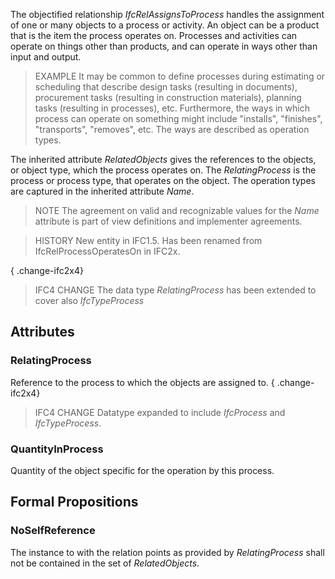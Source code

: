 The objectified relationship _IfcRelAssignsToProcess_ handles the assignment of one or many objects to a process or activity. An object can be a product that is the item the process operates on. Processes and activities can operate on things other than products, and can operate in ways other than input and output.

<!-- end of short definition -->


> EXAMPLE It may be common to define processes during estimating or scheduling that describe design tasks (resulting in documents), procurement tasks (resulting in construction materials), planning tasks (resulting in processes), etc. Furthermore, the ways in which process can operate on something might include "installs", "finishes", "transports", "removes", etc. The ways are described as operation types.

The inherited attribute _RelatedObjects_ gives the references to the objects, or object type, which the process operates on. The _RelatingProcess_ is the process or process type, that operates on the object. The operation types are captured in the inherited attribute _Name_.

> NOTE The agreement on valid and recognizable values for the _Name_ attribute is part of view definitions and implementer agreements.

> HISTORY New entity in IFC1.5. Has been renamed from IfcRelProcessOperatesOn in IFC2x.

{ .change-ifc2x4}
> IFC4 CHANGE The data type _RelatingProcess_ has been extended to cover also _IfcTypeProcess_

## Attributes

### RelatingProcess
Reference to the process to which the objects are assigned to.
{ .change-ifc2x4}
> IFC4 CHANGE Datatype expanded to include _IfcProcess_ and _IfcTypeProcess_.

### QuantityInProcess
Quantity of the object specific for the operation by this process.

## Formal Propositions

### NoSelfReference
The instance to with the relation points as provided by _RelatingProcess_ shall not be contained in the set of _RelatedObjects_.
